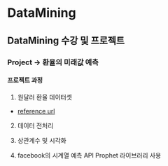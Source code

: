 # DataMining

## DataMining 수강 및 프로젝트

### Project -> 환율의 미래값 예측

#### 프로젝트 과정

1. 원달러 환율 데이터셋 
- [reference url](https://spot.wooribank.com/pot/Dream?withyou=FXXRT0011)

2. 데이터 전처리

3. 상관계수 및 시각화

4. facebook의 시계열 예측 API Prophet 라이브러리 사용


